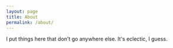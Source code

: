 ```yaml
---
layout: page
title: About
permalink: /about/
---
```


I put things here that don't go anywhere else. It's eclectic, I guess.
